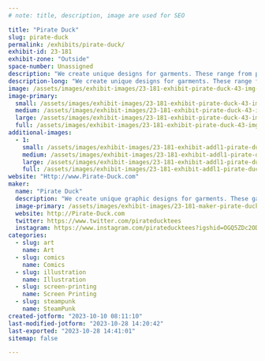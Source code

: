 ```yaml
---
# note: title, description, image are used for SEO

title: "Pirate Duck"
slug: pirate-duck
permalink: /exhibits/pirate-duck/
exhibit-id: 23-181
exhibit-zone: "Outside"
space-number: Unassigned
description: "We create unique designs for garments. These range from pop culture, sci-fi, comics, and humor. "
description-long: "We create unique designs for garments. These range from pop culture, sci-fi, comics, and humor. We also give people the option to create their own garment based on the various designs we have in hand. "
image: /assets/images/exhibit-images/23-181-exhibit-pirate-duck-43-img-3878-4450-large.jpeg
image-primary: 
  small: /assets/images/exhibit-images/23-181-exhibit-pirate-duck-43-img-3878-4450-small.jpeg
  medium: /assets/images/exhibit-images/23-181-exhibit-pirate-duck-43-img-3878-4450-medium.jpeg
  large: /assets/images/exhibit-images/23-181-exhibit-pirate-duck-43-img-3878-4450-large.jpeg
  full: /assets/images/exhibit-images/23-181-exhibit-pirate-duck-43-img-3878-4450-full.jpeg
additional-images: 
  - 1:
    small: /assets/images/exhibit-images/23-181-exhibit-addl1-pirate-duck-img-3876-small.jpeg
    medium: /assets/images/exhibit-images/23-181-exhibit-addl1-pirate-duck-img-3876-medium.jpeg
    large: /assets/images/exhibit-images/23-181-exhibit-addl1-pirate-duck-img-3876-large.jpeg
    full: /assets/images/exhibit-images/23-181-exhibit-addl1-pirate-duck-img-3876-full.jpeg
website: "Http://www.Pirate-Duck.com"
maker: 
  name: "Pirate Duck"
  description: "We create unique graphic designs for garments. These garments range from t-shirt, ladies skirts, and retro bowling style shirts. Plus we also allow people to customize their gatmnets and have them produced on the spot. "
  image-primary: /assets/images/exhibit-images/23-181-maker-pirate-duck-img-3878-medium.jpeg
  website: http://Pirate-Duck.com
  twitter: https://www.twitter.com/pirateducktees
  instagram: https://www.instagram.com/pirateducktees?igshid=OGQ5ZDc2ODk2ZA%3D%3D&utm_source=qr
categories: 
  - slug: art
    name: Art
  - slug: comics
    name: Comics
  - slug: illustration
    name: Illustration
  - slug: screen-printing
    name: Screen Printing
  - slug: steampunk
    name: SteamPunk
created-jotform: "2023-10-10 08:11:10"
last-modified-jotform: "2023-10-28 14:20:42"
last-exported: "2023-10-28 14:41:01"
sitemap: false

---
```

